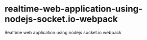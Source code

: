 # realtime-web-application-using-nodejs-socket.io-webpack
Realtime web application using nodejs socket.io webpack
